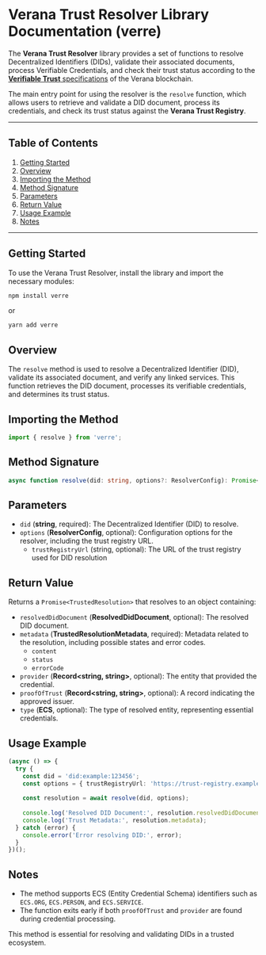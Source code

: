 # Verana Trust Resolver Library Documentation (verre)

The **Verana Trust Resolver** library provides a set of functions to resolve Decentralized Identifiers (DIDs), validate their associated documents, process Verifiable Credentials, and check their trust status according to the [**Verifiable Trust** specifications](https://verana-labs.github.io/verifiable-trust-spec/#vt-json-schema-cred-verifiable-trust-json-schema-credential) of the Verana blockchain.

The main entry point for using the resolver is the `resolve` function, which allows users to retrieve and validate a DID document, process its credentials, and check its trust status against the **Verana Trust Registry**.

---

## **Table of Contents**
1. [Getting Started](#getting-started)
1. [Overview](#overview)
1. [Importing the Method](#importing-the-method)
1. [Method Signature](#method-signature)
1. [Parameters](#parameters)
1. [Return Value](#return-value)
1. [Usage Example](#usage-example)
1. [Notes](#notes)

---

## **Getting Started**

To use the Verana Trust Resolver, install the library and import the necessary modules:

```bash
npm install verre
```
or
```bash
yarn add verre
```

## Overview
The `resolve` method is used to resolve a Decentralized Identifier (DID), validate its associated document, and verify any linked services. This function retrieves the DID document, processes its verifiable credentials, and determines its trust status.

## Importing the Method
```typescript
import { resolve } from 'verre';
```

## Method Signature
```typescript
async function resolve(did: string, options?: ResolverConfig): Promise<TrustedResolution>
```

## Parameters
- `did` (**string**, required): The Decentralized Identifier (DID) to resolve.
- `options` (**ResolverConfig**, optional): Configuration options for the resolver, including the trust registry URL.
  - `trustRegistryUrl` (string, optional): The URL of the trust registry used for DID resolution

## Return Value
Returns a `Promise<TrustedResolution>` that resolves to an object containing:

- `resolvedDidDocument` (**ResolvedDidDocument**, optional): The resolved DID document.
- `metadata` (**TrustedResolutionMetadata**, required): Metadata related to the resolution, including possible states and error codes.
  - `content`
  - `status`
  - `errorCode`
- `provider` (**Record<string, string>**, optional): The entity that provided the credential.
- `proofOfTrust` (**Record<string, string>**, optional): A record indicating the approved issuer.
- `type` (**ECS**, optional): The type of resolved entity, representing essential credentials.

## Usage Example
```typescript
(async () => {
  try {
    const did = 'did:example:123456';
    const options = { trustRegistryUrl: 'https://trust-registry.example.com' };
    
    const resolution = await resolve(did, options);
    
    console.log('Resolved DID Document:', resolution.resolvedDidDocument);
    console.log('Trust Metadata:', resolution.metadata);
  } catch (error) {
    console.error('Error resolving DID:', error);
  }
})();
```

## Notes
- The method supports ECS (Entity Credential Schema) identifiers such as `ECS.ORG`, `ECS.PERSON`, and `ECS.SERVICE`.
- The function exits early if both `proofOfTrust` and `provider` are found during credential processing.

This method is essential for resolving and validating DIDs in a trusted ecosystem.

